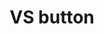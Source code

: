 ---
layout: smileys&emotion
title: VS button
emoji: vs_button
permalink: 🆚.html
image: assets/img/3moji/vs_button.png
---